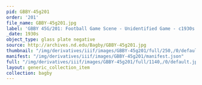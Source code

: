 ```yaml
---
pid: GBBY-45g201
order: '201'
file_name: GBBY-45g201.jpg
label: 'GBBY 45G/201: Football Game Scene - Unidentified Game - c1930s'
_date: 1930s
object_type: glass plate negative
source: http://archives.nd.edu/Bagby/GBBY-45g201.jpg
thumbnail: "/img/derivatives/iiif/images/GBBY-45g201/full/250,/0/default.jpg"
manifest: "/img/derivatives/iiif/images/GBBY-45g201/manifest.json"
full: "/img/derivatives/iiif/images/GBBY-45g201/full/1140,/0/default.jpg"
layout: generic_collection_item
collection: bagby
---
```

